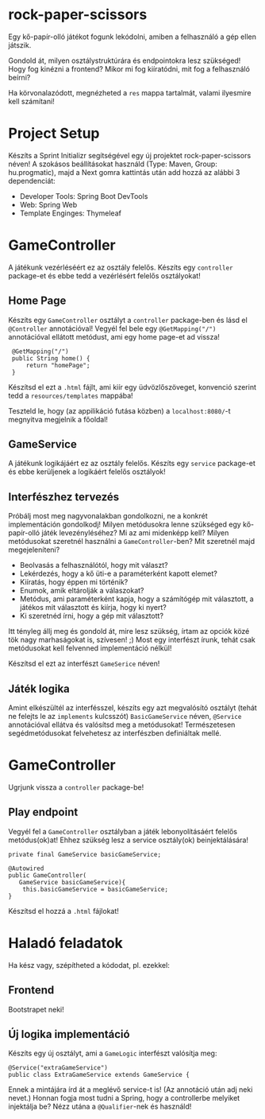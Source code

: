 # rock-paper-scissors

Egy kő-papír-olló játékot fogunk lekódolni, amiben a felhasználó a gép ellen játszik.

Gondold át, milyen osztálystruktúrára és endpointokra lesz szükséged! Hogy fog kinézni a frontend?
Mikor mi fog kiíratódni, mit fog a felhasználó beírni?

Ha körvonalazódott, megnézheted a `res` mappa tartalmát, valami ilyesmire kell számítani!


# Project Setup

Készíts a Sprint Initializr segítségével egy új projektet rock-paper-scissors néven!
A szokásos beállításokat használd (Type: Maven, Group: hu.progmatic), 
majd a Next gomra kattintás után add hozzá az alábbi 3 dependenciát:

- Developer Tools: Spring Boot DevTools
- Web: Spring Web
- Template Enginges: Thymeleaf

# GameController

A játékunk vezérléséért ez az osztály felelős. Készíts egy `controller` package-et és ebbe tedd
a vezérlésért felelős osztályokat!

## Home Page

Készíts egy `GameController` osztályt a `controller` package-ben és lásd el `@Controller` annotációval!
Vegyél fel bele egy `@GetMapping("/")` annotációval ellátott metódust, ami egy home page-et ad vissza!
```
 @GetMapping("/")
 public String home() {
     return "homePage";
 }
```
Készítsd el ezt a `.html` fájlt, ami kiír egy üdvözlőszöveget,
konvenció szerint tedd a `resources/templates` mappába!

Teszteld le, hogy (az appilikáció futása közben) a `localhost:8080/`-t megnyitva megjelnik a főoldal!

## GameService

A játékunk logikájáért ez az osztály felelős.
Készíts egy `service` package-et és ebbe kerüljenek a logikáért felelős osztályok!

## Interfészhez tervezés
Próbálj most meg nagyvonalakban gondolkozni, ne a konkrét implementáción gondolkodj!
Milyen metódusokra lenne szükséged egy kő-papír-olló játék levezényléséhez?
Mi az ami midenképp kell? Milyen metódusokat szeretnél használni a `GameController`-ben?
Mit szeretnél majd megejeleníteni?

- Beolvasás a felhasználótól, hogy mit választ?
- Lekérdezés, hogy a kő üti-e a paraméterként kapott elemet?
- Kiíratás, hogy éppen mi történik?
- Enumok, amik eltárolják a válaszokat?
- Metódus, ami paraméterként kapja, hogy a számítógép mit választott, a játékos mit választott és
kiírja, hogy ki nyert?
- Ki szeretnéd írni, hogy a gép mit választott?

Itt tényleg állj meg és gondold át, mire lesz szükség, írtam az opciók közé tök nagy marhaságokat is, szívesen! ;)
Most egy interfészt írunk, tehát csak metódusokat kell felvenned implementáció nélkül!

Készítsd el ezt az interfészt `GameSerice` néven!

## Játék logika
Amint elkészültél az interfésszel, készíts egy azt megvalósító osztályt (tehát ne felejts le az `implements` kulcsszót)
`BasicGameService` néven, `@Service` annotációval ellátva és valósítsd meg a metódusokat! Természetesen segédmetódusokat felvehetesz az interfészben
definiáltak mellé.

# GameController
Ugrjunk vissza a `controller` package-be!

## Play endpoint
Vegyél fel a `GameController` osztályban a játék lebonyolításáért felelős metódus(ok)at!
Ehhez szükség lesz a service osztály(ok) beinjektálására!

```
private final GameService basicGameService;

@Autowired
public GameController(
   GameService basicGameService){
    this.basicGameService = basicGameService;
}
```


Készítsd el hozzá a `.html` fájlokat!

# Haladó feladatok

Ha kész vagy, szépítheted a kódodat, pl. ezekkel:

## Frontend
Bootstrapet neki!

## Új logika implementáció
Készíts egy új osztályt, ami a `GameLogic` interfészt valósítja meg:

```
@Service("extraGameService")
public class ExtraGameService extends GameService {
```
Ennek a mintájára írd át a meglévő service-t is! (Az annotáció után adj neki nevet.)
Honnan fogja most tudni a Spring, hogy a controllerbe melyiket injektálja be?
Nézz utána a `@Qualifier`-nek és használd!